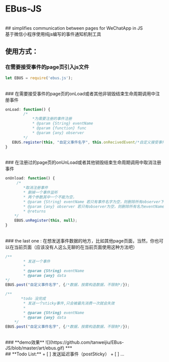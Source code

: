 # EBus-JS
 <br>
## simplifies communication between pages for WeChatApp in JS <br>基于微信小程序使用纯js编写的事件通知机制工具

 <br>

## **使用方式：**

### 在需要接受事件的page页引入js文件

```js 
let EBUS = require('ebus.js');
```

 <br>
### 在需要接受事件的page页的onLoad或者其他非销毁结束生命周期调用中注册事件

```js  
onLoad: function() {
        /*
            *为需要注册的事件注册  
            * @param {String} eventName
            * @param {function} func
            * @param {any} observer
        */
   EBUS.register(this, "自定义事件名字", this.onRecivedEvent/*自定义接受事件*/);
}
```

 <br>
### 在注册过的page页的onUnLoad或者其他销毁结束生命周期调用中取消注册事件

```js  
onUnload: function() {
     /*
        *取消注册事件  
        * 删掉一个事件监听
        * 两个参数其中一个不能为空，
        * @param {String} eventName 若只有事件名字为空，则删除所有observer下的事件
        * @param {any} observer 若只有observer为空，则删除所有名为eventName的事件
        * @returns
    */
    EBUS.unRegister(this, null);
}
```

 <br>
### the last one : 在想发送事件数据的地方，比如其他page页面，当然，你也可以在当前页面（应该没有人这么无聊的在当前页面使用这种方法吧）

```js 
/**
        * 发送一个事件
        * 
        * @param {String} eventName
        * @param {any} data
*/
EBUS.post("自定义事件名字", {/*数据，按需构造数据，不限制*/});
```

```javascript 
/**
       *todo 没完成 
        * 发送一个sticky事件,只会被最先消费一次就会失效
        * 
        * @param {String} eventName
        * @param {any} data
    */
EBUS.post("自定义事件名字", {/*数据，按需构造数据，不限制*/});
```

 <br>
### **demo效果**
 ![](https://github.com/tanweijiu/EBus-JS/blob/master/art/ebus.gif)
***

 <br>
## **Todo List:**
 + [ ] 发送延迟事件（postSticky）
 + [ ] ...
 
 




